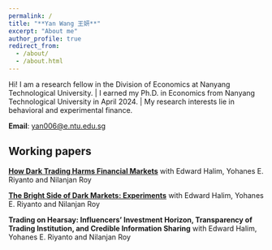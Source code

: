 ```yaml
---
permalink: /
title: "**Yan Wang 王妍**"
excerpt: "About me"
author_profile: true
redirect_from: 
  - /about/
  - /about.html
---
```


Hi! I am a research fellow in the Division of Economics at Nanyang Technological University. | I earned my Ph.D. in Economics from Nanyang Technological University in April 2024. | My research interests lie in behavioral and experimental finance.

**Email**: [yan006@e.ntu.edu.sg](yan006@e.ntu.edu.sg)



**Working papers**
------

[**How Dark Trading Harms Financial Markets**](https://papers.ssrn.com/sol3/papers.cfm?abstract_id=4602225#:~:text=When%20information%20is%20diffused%2C%20dark,between%20informed%20and%20uninformed%20traders.)
with Edward Halim, Yohanes E. Riyanto and Nilanjan Roy

[**The Bright Side of Dark Markets: Experiments**](https://papers.ssrn.com/sol3/papers.cfm?abstract_id=4025127)
with Edward Halim, Yohanes E. Riyanto and Nilanjan Roy

**Trading on Hearsay: Influencers’ Investment Horizon, Transparency of Trading Institution, and Credible Information Sharing**
with Edward Halim, Yohanes E. Riyanto and Nilanjan Roy
